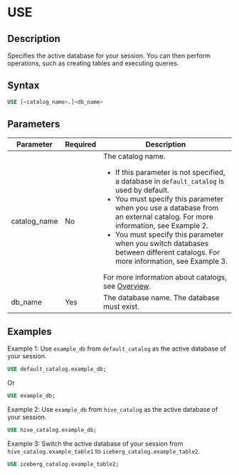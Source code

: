 ---
---

# USE

## Description

Specifies the active database for your session. You can then perform operations, such as creating tables and executing queries.

## Syntax

```SQL
USE [<catalog_name>.]<db_name>
```

## Parameters

| **Parameter** | **Required** | **Description**                                              |
| ------------- | ------------ | ------------------------------------------------------------ |
| catalog_name  | No           | The catalog name.<ul><li>If this parameter is not specified, a database in `default_catalog` is used by default.</li><li>You must specify this parameter when you use a database from an external catalog. For more information, see Example 2.</li><li>You must specify this parameter when you switch databases between different catalogs. For more information, see Example 3.</li></ul>For more information about catalogs, see [Overview](../../../data_source/catalog/catalog_overview.md). |
| db_name       | Yes          | The database name. The database must exist.                  |

## Examples

Example 1: Use `example_db` from `default_catalog` as the active database of your session.

```SQL
USE default_catalog.example_db;
```

Or

```SQL
USE example_db;
```

Example 2: Use `example_db` from `hive_catalog` as the active database of your session.

```SQL
USE hive_catalog.example_db;
```

Example 3: Switch the active database of your session from `hive_catalog.example_table1` to `iceberg_catalog.example_table2`.

```SQL
USE iceberg_catalog.example_table2;
```
